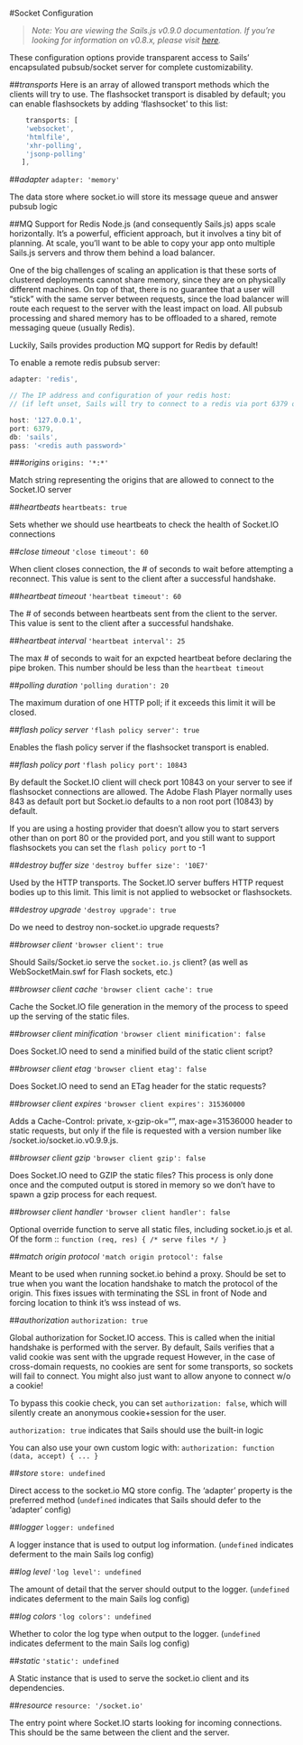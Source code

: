 #Socket Configuration
> _Note: You are viewing the Sails.js v0.9.0 documentation.  If you&rsquo;re looking for information on v0.8.x, please visit [here](http://08x.sailsjs.org)._

These configuration options provide transparent access to Sails&rsquo; encapsulated pubsub/socket server for complete customizability.

##*transports*
Here is an array of allowed transport methods which the clients will try to use. The flashsocket transport is disabled by default; you can enable flashsockets by adding &lsquo;flashsocket&rsquo; to this list:
```javascript   
    transports: [
    'websocket',
    'htmlfile',
    'xhr-polling',
    'jsonp-polling'
   ],
```

##*adapter*
`adapter: 'memory'`

The data store where socket.io will store its message queue and answer pubsub logic


##MQ Support for Redis
Node.js (and consequently Sails.js) apps scale horizontally. It&rsquo;s a powerful, efficient approach, but it involves a tiny bit of planning. At scale, you&rsquo;ll want to be able to copy your app onto multiple Sails.js servers and throw them behind a load balancer.

One of the big challenges of scaling an application is that these sorts of clustered deployments cannot share memory, since they are on physically different machines. On top of that, there is no guarantee that a user will &ldquo;stick&rdquo; with the same server between requests, since the load balancer will route each request to the server with the least impact on load. All pubsub processing and shared memory has to be offloaded to a shared, remote messaging queue (usually Redis).

Luckily, Sails provides production MQ support for Redis by default!

To enable a remote redis pubsub server:
```javascript
adapter: 'redis',

// The IP address and configuration of your redis host:
// (if left unset, Sails will try to connect to a redis via port 6379 on localhost)

host: '127.0.0.1',
port: 6379,
db: 'sails',
pass: '<redis auth password>'
```

###*origins*
`origins: '*:*'`

Match string representing the origins that are allowed to connect to the Socket.IO server

##*heartbeats*
`heartbeats: true`

Sets whether we should use heartbeats to check the health of Socket.IO connections

##*close timeout*
`'close timeout': 60`

When client closes connection, the # of seconds to wait before attempting a reconnect. This value is sent to the client after a successful handshake.

##*heartbeat timeout*
`'heartbeat timeout': 60`

The # of seconds between heartbeats sent from the client to the server. This value is sent to the client after a successful handshake.

##*heartbeat interval*
`'heartbeat interval': 25`

The max # of seconds to wait for an expcted heartbeat before declaring the pipe broken. This number should be less than the `heartbeat timeout`

##*polling duration*
`'polling duration': 20`

The maximum duration of one HTTP poll; if it exceeds this limit it will be closed.

##*flash policy server*
`'flash policy server': true`

Enables the flash policy server if the flashsocket transport is enabled. 

##*flash policy port*
`'flash policy port': 10843`

By default the Socket.IO client will check port 10843 on your server to see if flashsocket connections are allowed. The Adobe Flash Player normally uses 843 as default port but Socket.io defaults to a non root port (10843) by default.

If you are using a hosting provider that doesn&rsquo;t allow you to start servers other than on port 80 or the provided port, and you still want to support flashsockets  you can set the `flash policy port` to -1

##*destroy buffer size*
`'destroy buffer size': '10E7'`

Used by the HTTP transports. The Socket.IO server buffers HTTP request bodies up to this limit. This limit is not applied to websocket or flashsockets.

##*destroy upgrade*
`'destroy upgrade': true`

Do we need to destroy non-socket.io upgrade requests?

##*browser client*
`'browser client': true`

Should Sails/Socket.io serve the `socket.io.js` client? (as well as WebSocketMain.swf for Flash sockets, etc.)

##*browser client cache*
`'browser client cache': true`

Cache the Socket.IO file generation in the memory of the process to speed up the serving of the static files.

##*browser client minification*
`'browser client minification': false`

Does Socket.IO need to send a minified build of the static client script?

##*browser client etag*
`'browser client etag': false`

Does Socket.IO need to send an ETag header for the static requests?

##*browser client expires*
`'browser client expires': 315360000`

Adds a Cache-Control: private, x-gzip-ok=&ldquo;&rdquo;, max-age=31536000 header to static requests, but only if the file is requested with a version number like /socket.io/socket.io.v0.9.9.js.

##*browser client gzip*
`'browser client gzip': false`

Does Socket.IO need to GZIP the static files? This process is only done once and the computed output is stored in memory so we don&rsquo;t have to spawn a gzip process for each request.

##*browser client handler*
`'browser client handler': false`

Optional override function to serve all static files, including socket.io.js et al. Of the form :: `function (req, res) { /* serve files */ }`

##*match origin protocol*
`'match origin protocol': false`

Meant to be used when running socket.io behind a proxy. Should be set to true when you want the location handshake to match the protocol of the origin. This fixes issues with terminating the SSL in front of Node and forcing location to think it&rsquo;s wss instead of ws.


##*authorization*
`authorization: true`

Global authorization for Socket.IO access. This is called when the initial handshake is performed with the server. By default, Sails verifies that a valid cookie was sent with the upgrade request However, in the case of cross-domain requests, no cookies are sent for some transports, so sockets will fail to connect.  You might also just want to allow anyone to connect w/o a cookie!
 
To bypass this cookie check, you can set `authorization: false`, which will silently create an anonymous cookie+session for the user.

`authorization: true` indicates that Sails should use the built-in logic

You can also use your own custom logic with: `authorization: function (data, accept) { ... }`

##*store*
`store: undefined`

Direct access to the socket.io MQ store config. The &lsquo;adapter&rsquo; property is the preferred method (`undefined` indicates that Sails should defer to the &lsquo;adapter&rsquo; config)

##*logger*
`logger: undefined`

A logger instance that is used to output log information. (`undefined` indicates deferment to the main Sails log config)

##*log level*
`'log level': undefined`

The amount of detail that the server should output to the logger. (`undefined` indicates deferment to the main Sails log config)

##*log colors*
`'log colors': undefined`

Whether to color the log type when output to the logger. (`undefined` indicates deferment to the main Sails log config)

##*static*
`'static': undefined`

A Static instance that is used to serve the socket.io client and its dependencies.

##*resource*
`resource: '/socket.io'`

The entry point where Socket.IO starts looking for incoming connections. This should be the same between the client and the server.
